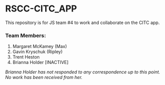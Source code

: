 # RSCC-CITC_APP

This repository is for JS team #4 to work and collaborate on the CITC app.

### Team Members:
1.  Margaret McKamey (Max)
2.  Gavin Kryschuk (Ripley)
3.  Trent Heston
4.  Brianna Holder [INACTIVE]

*Brianna Holder has not responded to any correspondence up to this point. No work has been received from her.*
